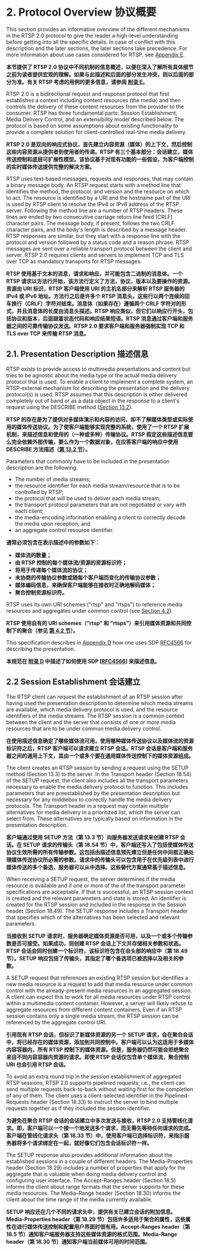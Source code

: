 # 2. Protocol Overview 协议概要

This section provides an informative overview of the different mechanisms in the RTSP 2.0 protocol to give the reader a high-level understanding before getting into all the specific details. In case of conflict with this description and the later sections, the later sections take precedence. For more information about use cases considered for RTSP, see [Appendix E](./AppendixE.md).

**本节提供了 RTSP 2.0 协议中不同机制的信息概述，以便在深入了解所有具体细节之前为读者提供宏观的理解。如果与此描述和后面的部分发生冲突，则以后面的部分为准。有关 RTSP 考虑的用例的更多信息，请参阅 [附录 E](./AppendixE.md)。**

RTSP 2.0 is a bidirectional request and response protocol that first establishes a context including content resources (the media) and then controls the delivery of these content resources from the provider to the consumer. RTSP has three fundamental parts: Session Establishment, Media Delivery Control, and an extensibility model described below. The protocol is based on some assumptions about existing functionality to provide a complete solution for client-controlled real-time media delivery.

**RTSP 2.0 是双向的响应式协议，首先建立内容资源（媒体）的上下文，然后控制这些内容资源从提供者到使用者的传递。RTSP 有三个基本部分：会话建立，媒体传送控制和底层可扩展性模型。该协议基于对现有功能的一些假设，为客户端控制的实时媒体传送提供完整的解决方案。**

RTSP uses text-based messages, requests and responses, that may contain a binary message body. An RTSP request starts with a method line that identifies the method, the protocol, and version and the resource on which to act. The resource is identified by a URI and the hostname part of the URI is used by RTSP client to resolve the IPv4 or IPv6 address of the RTSP server. Following the method line are a number of RTSP headers. These lines are ended by two consecutive carriage return line feed (CRLF) character pairs. The message body, if present, follows the two CRLF character pairs, and the body's length is described by a message header. RTSP responses are similar, but they start with a response line with the protocol and version followed by a status code and a reason phrase. RTSP messages are sent over a reliable transport protocol between the client and server. RTSP 2.0 requires clients and servers to implement TCP and TLS over TCP as mandatory transports for RTSP messages.

**RTSP 使用基于文本的消息，请求和响应，并可能包含二进制的消息体。一个 RTSP 请求以方法行开始，该方法行定义了方法，协议，版本以及要操作的资源。资源由 URI 标识，RTSP 客户端使用 URI 的主机名部分来解析 RTSP 服务器的 IPv4 或 IPv6 地址。方法行之后是许多个 RTSP 消息头。这些行以两个连续的回车换行（CRLF）字符对结束。消息体（如果存在）遵循两个 CRLF 字符对的形式，并且消息体的长度由消息头描述。RTSP 响应类似，但它们以响应行开头，包括协议和版本，后面跟着状态代码和响应结果短语。RTSP 消息通过客户端和服务器之间的可靠传输协议发送。RTSP 2.0 要求客户端和服务器强制实现 TCP 和 TLS over TCP 来传输 RTSP 消息。**

## 2.1. Presentation Description 描述信息

RTSP exists to provide access to multimedia presentations and content but tries to be agnostic about the media type or the actual media delivery protocol that is used. To enable a client to implement a complete system, an RTSP-external mechanism for describing the presentation and the delivery protocol(s) is used. RTSP assumes that this description is either delivered completely out of band or as a data object in the response to a client's request using the DESCRIBE method ([Section 13.2](TODO)).

**RTSP 的存在是为了提供对多媒体演示和内容的访问，却不了解媒体类型或实际使用的媒体传送协议。为了使客户端能够实现完整的系统，使用了一个 RTSP 扩展机制，来描述信息和使用的（一种或多种）传输协议。RTSP 假定这些描述信息要么完全依赖外部传输，要么作为一个数据对象，在应答客户端的响应中使用 DESCRIBE 方法描述（[第 13.2 节](TODO)）。**

Parameters that commonly have to be included in the presentation description are the following:

* The number of media streams;
* the resource identifier for each media stream/resource that is to be controlled by RTSP;
* the protocol that will be used to deliver each media stream;
* the transport protocol parameters that are not negotiated or vary with each client;
* the media-encoding information enabling a client to correctly decode the media upon reception; and
* an aggregate control resource identifier.

**通常必须包含在表示描述中的参数如下：**

* **媒体流的数量；**
* **由 RTSP 控制的每个媒体流/资源的资源标识符；**
* **将用于传递每个媒体流的协议；**
* **未协商的传输协议参数或随每个客户端而变化的传输协议参数；**
* **媒体编码信息，来确保客户端能够在接收时正确地解码媒体；**
* **聚合控制资源标识符。**

RTSP uses its own URI schemes ("rtsp" and "rtsps") to reference media resources and aggregates under common control (see [Section 4.2](TODO)).

**RTSP 使用自有的 URI schemes（“rtsp” 和 “rtsps”）来引用媒体资源和共同控制下的聚合（参见 [第 4.2 节](TODO)）。**

This specification describes in [Appendix D](./AppendixD.md) how one uses SDP [RFC4566](https://tools.ietf.org/html/rfc4566) for describing the presentation.

**本规范在 [附录 D](./AppendixE.md) 中描述了如何使用 SDP [[RFC4566](https://tools.ietf.org/html/rfc4566)] 来描述信息。**

## 2.2 Session Establishment 会话建立

The RTSP client can request the establishment of an RTSP session after having used the presentation description to determine which media streams are available, which media delivery protocol is used, and the resource identifiers of the media streams. The RTSP session is a common context between the client and the server that consists of one or more media resources that are to be under common media delivery control.

**在使用描述信息确定了哪些媒体流可用，使用哪种媒体传送协议以及媒体流的资源标识符之后，RTSP 客户端可以请求建立 RTSP 会话。RTSP 会话是客户端和服务器之间的通用上下文，其由一个或多个要在通用媒体传送控制下的媒体资源组成。**

The client creates an RTSP session by sending a request using the SETUP method (Section 13.3) to the server. In the Transport header (Section 18.54) of the SETUP request, the client also includes all the transport parameters necessary to enable the media delivery protocol to function. This includes parameters that are preestablished by the presentation description but necessary for any middlebox to correctly handle the media delivery protocols. The Transport header in a request may contain multiple alternatives for media delivery in a prioritized list, which the server can select from. These alternatives are typically based on information in the presentation description.

**客户端通过使用 SETUP 方法（第 13.3 节）向服务器发送请求来创建 RTSP 会话。在 SETUP 请求的传输头（第 18.54 节）中，客户端还写入了包括使媒体传送协议生效所需的所有传输参数。这包括由描述信息预先建立但是任何中间框正确处理媒体传送协议所必需的参数。请求中的传输头可以包含用于在优先级列表中进行媒体传送的多个备选，服务器可以从中选择。这些替代方案通常基于描述信息。**

When receiving a SETUP request, the server determines if the media resource is available and if one or more of the of the transport parameter specifications are acceptable. If that is successful, an RTSP session context is created and the relevant parameters and state is stored. An identifier is created for the RTSP session and included in the response in the Session header (Section 18.49). The SETUP response includes a Transport header that specifies which of the alternatives has been selected and relevant parameters.

**当接收到 SETUP 请求时，服务器确定媒体资源是否可用，以及一个或多个传输参数是否可接受。如果成功，则创建 RTSP 会话上下文并存储相关参数和状态。RTSP 会话会同时创建一个标识符，该标识符包含在会头部的响应中（第 18.49 节）。SETUP 响应包括了传输头，其指定了哪个备选项已被选择以及相关的参数。**

A SETUP request that references an existing RTSP session but identifies a new media resource is a request to add that media resource under common control with the already-present media resources in an aggregated session. A client can expect this to work for all media resources under RTSP control within a multimedia content container. However, a server will likely refuse to aggregate resources from different content containers. Even if an RTSP session contains only a single media stream, the RTSP session can be referenced by the aggregate control URI.

**引用现有 RTSP 会话，但标识了新媒体资源的另一个 SETUP 请求，会在聚合会话中，将已经存在的媒体资源，添加到共同控制中。客户端可以认为这适用于多媒体内容容器内，所有 RTSP 控制下的媒体资源。但是，服务器仍然可能会拒绝聚合来自不同内容容器内资源的请求。即使 RTSP 会话仅包含单个媒体流，聚合控制 URI 也会引用 RTSP 会话。**

To avoid an extra round trip in the session establishment of aggregated RTSP sessions, RTSP 2.0 supports pipelined requests; i.e., the client can send multiple requests back-to-back without waiting first for the completion of any of them. The client uses a client-selected identifier in the Pipelined-Requests header (Section 18.33) to instruct the server to bind multiple requests together as if they included the session identifier.

**为避免在聚合 RTSP 会话的会话建立中多次发送与接收，RTSP 2.0 支持管线化请求。即，客户端可以一个接一个地发送多个请求，而无需先等待任何请求的完成。客户端在管线化请求头（第 18.33 节）中，使用客户端已选择标识符，来指示服务器将多个请求绑定在一起，就好像它们包含会话标识符一样。**

The SETUP response also provides additional information about the established sessions in a couple of different headers. The Media-Properties header (Section 18.29) includes a number of properties that apply for the aggregate that is valuable when doing media delivery control and configuring user interface. The Accept-Ranges header (Section 18.5) informs the client about range formats that the server supports for these media resources. The Media-Range header (Section 18.30) informs the client about the time range of the media currently available.

**SETUP 响应还在几个不同的请求头中，提供有关已建立会话的附加信息。Media-Properties header（第 18.29 节）包括许多适用于聚合的属性，这些属性在进行媒体传送控制和配置用户界面时很有用。Accept-Ranges header（第 18.5 节）通知客户端服务器支持这些媒体资源的格式范围。Media-Range header（第 18.30 节）通知客户端当前媒体可用的时间范围。**